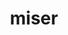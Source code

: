 ---
title: miser
meaning: unhappy
ch: nine
pos: totadjective
femend: misera
neutend: miserum
derivative: immiserate
mt: yes
mt8thru10: yes
f3: yes
f: yes
---